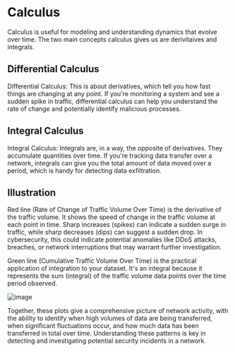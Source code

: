 # Calculus

Calculus is useful for modeling and understanding dynamics that evolve over time. The two main concepts calculus gives us are derivitaives and integrals.

## Differential Calculus

Differential Calculus: This is about derivatives, which tell you how fast things are changing at any point. 
If you're monitoring a system and see a sudden spike in traffic, differential calculus can help you understand the rate of change and potentially identify malicious processes.

## Integral Calculus

Integral Calculus: Integrals are, in a way, the opposite of derivatives. They accumulate quantities over time.
If you're tracking data transfer over a network, integrals can give you the total amount of data moved over a period, which is handy for detecting data exfiltration.


## Illustration

Red line (Rate of Change of Traffic Volume Over Time) is the derivative of the traffic volume. It shows the speed of change in the traffic volume at each point in time. Sharp increases (spikes) can indicate a sudden surge in traffic, while sharp decreases (dips) can suggest a sudden drop.
In cybersecurity, this could indicate potential anomalies like DDoS attacks, breaches, or network interruptions that may warrant further investigation.

Green line (Cumulative Traffic Volume Over Time) is the practical application of integration to your dataset.
It's an integral because it represents the sum (integral) of the traffic volume data points over the time period observed.

![image](https://github.com/dbissell6/Math4Cyber/assets/50979196/d7e853ab-7b95-46ad-b966-ded3d1d0c510)

Together, these plots give a comprehensive picture of network activity, with the ability to identify when high volumes of data are being transferred,
when significant fluctuations occur, and how much data has been transferred in total over time.
Understanding these patterns is key in detecting and investigating potential security incidents in a network.
